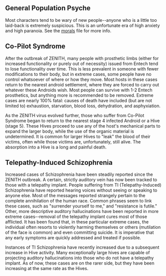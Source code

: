 ## General Population Psyche ##
Most characters tend to be wary of new people--anyone who is a little too laid-back is extremely suspicious. This is an unfortunate era of high anxiety and high paranoia. See the [morals](<ZENITH Morals.md>) file for more info.

## Co-Pilot Syndrome ##
After the outbreak of ZENITH, many people with prosthetic limbs (either for increased functionality or purely out of necessity) issued from Entech tend to lose functionality over time. This is less prevalent in someone with fewer modifications to their body, but in extreme cases, some people have no control whatsoever of where or how they move. Most hosts in these cases return to the nearest android settlement, where they are forced to carry out whatever these Androids wish. Most people can survive with 1-2 Entech prosthetics, but anything more is recommended to be removed. Extreme cases are nearly 100% fatal: causes of death have included (but are not limited to) exhaustion, starvation, blood loss, dehydration, and asphyxiation.

As the ZENITH virus evolved further, those who suffer from Co-Pilot Syndrome began to return to the nearest stage 4 infected Android or a Hive (stage 5). These Hives proceed to use any of the host's mechanical parts to expand the larger body, while the use of the organic material is undetermined. It is common for larger Hives to "leak" the blood of their victims, often while those victims are, unfortunately, still alive. The absorption into a Hive is a long and painful death.

## Telepathy-Induced Schizophrenia ##
Increased cases of Schizophrenia have been steadily reported since the ZENITH outbreak. A certain, strictly auditory vein has now been tracked to those with a telepathy implant. People suffering from TI (Telepathy-Induced) Schizophrenia have reported hearing voices without seeing or speaking to anyone else. Most of the messages reported strangely pertain to the complete annihilation of the human race. Common phrases seem to link these cases, such as "surrender yourself to me," and "resistance is futile." Other, more descriptive auditory hallucinations have been reported in more extreme cases--removal of the telepathy implant cures most of those afflicted. It has been found that, in these particular extreme cases, the individual often resorts to violently harming themselves or others (mutilation of the face is common) and even committing suicide. It is imperative that any early symptoms are quickly addressed and treated if possible.

Instances of TI Schizophrenia have recently increased due to a subsequent increase in Hive activity. Many exceptionally large hives are capable of projecting auditory hallucinations into those who do not have a telepathy implant. As of now, these cases are on the rarer side, but they have been increasing at the same rate as the Hives.
